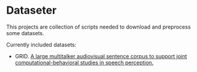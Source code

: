 # Dataseter

This projects are collection of scripts needed to download and preprocess some datasets.

Currently included datasets:

 - GRID. [A large multitalker audiovisual sentence corpus to support joint computational-behavioral studies in speech perception.](http://spandh.dcs.shef.ac.uk/gridcorpus/#docs)
